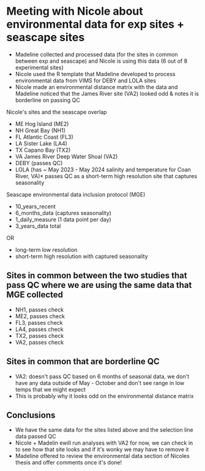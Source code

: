 # Meeting with Nicole about environmental data for exp sites + seascape sites
- Madeline collected and processed data (for the sites in common between exp and seascape) and Nicole is using this data (6 out of 8 experimental sites)
- Nicole used the R template that Madeline developed to process environmental data from VIMS for DEBY and LOLA sites
- Nicole made an environmental distance matrix with the data and Madeline noticed that the James River site (VA2) looked odd & notes it is borderline on passing QC

Nicole's sites and the seascape overlap
- ME Hog Island (ME2)
- NH Great Bay (NH1)
- FL Atlantic Coast (FL3)
- LA Sister Lake (LA4)
- TX Capano Bay (TX2)
- VA James River Deep Water Shoal (VA2)
- DEBY (passes QC)
- LOLA (has ~ May 2023 - May 2024 salinity and temperature for Coan River, VA)* passes QC as a short-term high resolution site that captures seasonality

Seascape environmental data inclusion protocol (MGE)
- 10_years_recent
- 6_months_data (captures seasonality)
- 1_daily_measure (1 data point per day)
- 3_years_data total

OR 

- long-term low resolution
- short-term high resolution with captured seasonality

## Sites in common between the two studies that pass QC where we are using the same data that MGE collected
- NH1, passes check
- ME2, passes check
- FL3, passes check
- LA4, passes check
- TX2, passes check
- VA2, passes check

## Sites in common that are borderline QC
- VA2: doesn't pass QC based on 6 months of seasonal data, we don't have any data outside of May - October and don't see range in low temps that we might expect
- This is probably why it looks odd on the environmental distance matrix

## Conclusions
- We have the same data for the sites listed above and the selection line data passed QC
- Nicole + Madelin ewill run analyses with VA2 for now, we can check in to see how that site looks and if it's wonky we may have to remove it
- Madeline offered to review the environmental data section of Nicoles thesis and offer comments once it's done!



